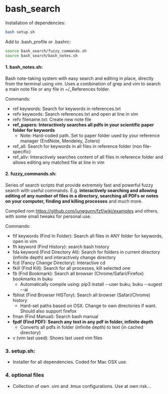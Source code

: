 # bash_search

Installation of dependencies:
```bash
bash setup.sh
```

Add to .bash_profile or .bashrc:
```bash
source bash_search/fuzzy_commands.sh
source bash_search/bash_notes.sh
```

#### 1. bash_notes.sh:
Bash note-taking system with easy search and editing in place, directly from the terminal using vim.
Uses a combination of grep and vim to search a main note file or any file in ~/_References folder.

Commands:
- ref keywords: Search for keywords in references.txt
- refv keywords: Search references.txt and open at line in vim
- refv filename.txt: Create new note file
- **ref_papers: Interactively searches all pdfs in your scientific paper folder for keywords**
  - Note: Hard-coded path. Set to paper folder used by your reference manager (EndNote, Mendeley, Zotero)
- ref_all: Search for keywords in all files in reference folder (non file-specific)
- ref_allv: Interactively searches content of all files in reference folder and allows editing any matched file at line in vim


#### 2. fuzzy_commands.sh:
Series of search scripts that provide extremely fast and powerful fuzzy search with useful commands.
E.g. **interactively searching and allowing editing of any number of files in a directory, searching all PDFs or notes on your computer, finding and killing processes** and much more.

Compiled rom https://github.com/junegunn/fzf/wiki/examples and others, with some small tweaks for personal use.

Commands:
- fif keywords (Find In Folder): Search all files in ANY folder for keywords, open in vim
- fh keyword (Find History): search bash history
- fda keyword (Find Directory All): Search for folders in current directory (infinite depth) and interactively change directory
- fcd (Fancy Change Directory): Interactive cd
- fkill (Find Kill): Search for all processes, kill selected one
- fb (Fnd Bookmark): Search all browser (Chrome/Safari/Firefox) bookmarks in buku
  - Automatically compile using: pip3 install --user buku; buku --sugest --ai
- fbhist (Find Browser HISTory): Search all browser (Safari/Chrome) history
  - Hard-set paths based on OSX. Change to own directories if want. Should also support firefox
- fman (Find Manual): Search bash manual
- **fpdf (Find PDF): Search any text in any pdf in folder, infinite depth**
  - Converts all pdfs in folder (infinite depth) to text (in cached directory)
- v (vim last used): Shows last used vim files

### 3. setup.sh:
- Installer for all dependencies. Coded for Mac OSX use.

### 4. optional files
- Collection of own .vim and .tmux configurations. Use at own risk...

